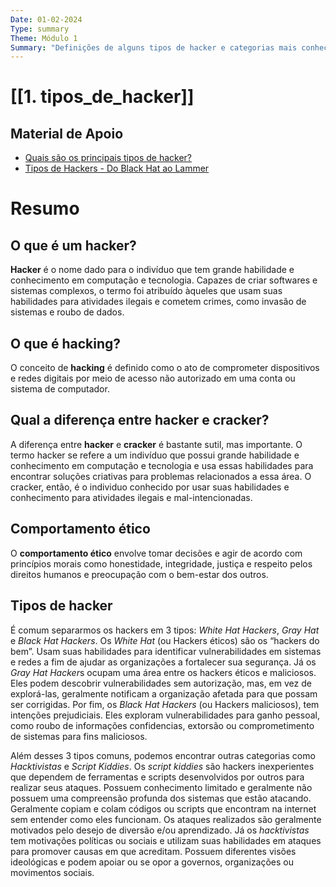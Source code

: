 ```yaml
---
Date: 01-02-2024
Type: summary
Theme: Módulo 1
Summary: "Definições de alguns tipos de hacker e categorias mais conhecidas"
---
```

#  [[1. tipos_de_hacker]]


## Material de Apoio
- [Quais são os principais tipos de hacker?](https://blog.bughunt.com.br/principais-tipos-de-hackers/)
- [Tipos de Hackers - Do Black Hat ao Lammer](https://www.youtube.com/watch?v=_yRvyPmJkgI)

# Resumo
## O que é um hacker?
**Hacker** é o nome dado para o indivíduo que tem grande habilidade e conhecimento em computação e tecnologia. Capazes de criar softwares e sistemas complexos, o termo foi atribuído àqueles que usam suas habilidades para atividades ilegais e cometem crimes, como invasão de sistemas e roubo de dados.

## O que é hacking?
O conceito de **hacking** é definido como o ato de comprometer dispositivos e redes digitais por meio de acesso não autorizado em uma conta ou sistema de computador.

## Qual a diferença entre hacker e cracker?
A diferença entre **hacker** e **cracker** é bastante sutil, mas importante. O termo hacker se refere a um indivíduo que possui grande habilidade e conhecimento em computação e tecnologia e usa essas habilidades para encontrar soluções criativas para problemas relacionados a essa área. O cracker, então, é o individuo conhecido por usar suas habilidades e conhecimento para atividades ilegais e mal-intencionadas.

## Comportamento ético
O **comportamento ético** envolve tomar decisões e agir de acordo com princípios morais como honestidade, integridade, justiça e respeito pelos direitos humanos e preocupação com o bem-estar dos outros.

## Tipos de hacker
É comum separarmos os hackers em 3 tipos: *White Hat Hackers*, *Gray Hat* e *Black Hat Hackers*. Os *White Hat* (ou Hackers éticos) são os “hackers do bem”. Usam suas habilidades para identificar vulnerabilidades em sistemas e redes a fim de ajudar as organizações a fortalecer sua segurança. Já os *Gray Hat Hacker*s ocupam uma área entre os hackers éticos e maliciosos. Eles podem descobrir vulnerabilidades sem autorização, mas, em vez de explorá-las, geralmente notificam a organização afetada para que possam ser corrigidas. Por fim, os *Black Hat Hackers* (ou Hackers maliciosos), tem intenções prejudiciais. Eles exploram vulnerabilidades para ganho pessoal, como roubo de informações confidencias, extorsão ou comprometimento de sistemas para fins maliciosos.

Além desses 3 tipos comuns, podemos encontrar outras categorias como *Hacktivistas* e *Script Kiddies*. Os *script kiddies* são hackers inexperientes que dependem de ferramentas e scripts desenvolvidos por outros para realizar seus ataques. Possuem conhecimento limitado e geralmente não possuem uma compreensão profunda dos sistemas que estão atacando. Geralmente copiam e colam códigos ou scripts que encontram na internet sem entender como eles funcionam. Os ataques realizados são geralmente motivados pelo desejo de diversão e/ou aprendizado. Já os *hacktivistas* tem motivações políticas ou sociais e utilizam suas habilidades em ataques para promover causas em que acreditam. Possuem diferentes visões ideológicas e podem apoiar ou se opor a governos, organizações ou movimentos sociais.